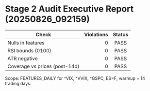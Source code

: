 # Stage 2 Audit  Executive Report (20250826_092159)

| Check                       | Violations | Status |
|----------------------------|-----------:|:------:|
| Nulls in features          | 0 | PASS |
| RSI bounds (0100)         | 0   | PASS |
| ATR negative               | 0| PASS |
| Coverage vs prices (post-14d) | 0   | PASS |

Scope: FEATURES_DAILY for ^VIX, ^VVIX, ^GSPC, ES=F; warmup = 14 trading days.